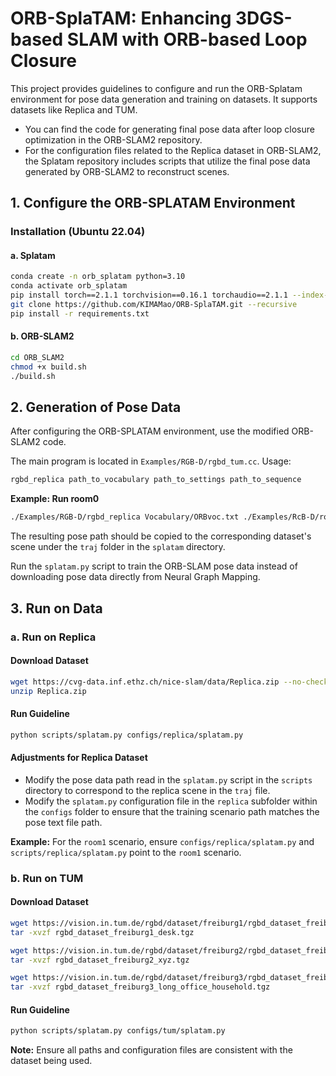 # ORB-SplaTAM: Enhancing 3DGS-based SLAM with ORB-based Loop Closure

This project provides guidelines to configure and run the ORB-Splatam environment for pose data generation and training on datasets. It supports datasets like Replica and TUM.

- You can find the code for generating final pose data after loop closure optimization in the ORB-SLAM2 repository.
- For the configuration files related to the Replica dataset in ORB-SLAM2, the Splatam repository includes scripts that utilize the final pose data generated by ORB-SLAM2 to reconstruct scenes.

## 1. Configure the ORB-SPLATAM Environment

### Installation (Ubuntu 22.04)

#### a. Splatam

```bash
conda create -n orb_splatam python=3.10
conda activate orb_splatam
pip install torch==2.1.1 torchvision==0.16.1 torchaudio==2.1.1 --index-url https://download.pytorch.org/whl/cu118
git clone https://github.com/KIMAMao/ORB-SplaTAM.git --recursive
pip install -r requirements.txt
```

#### b. ORB-SLAM2

```bash
cd ORB_SLAM2
chmod +x build.sh
./build.sh
```

## 2. Generation of Pose Data

After configuring the ORB-SPLATAM environment, use the modified ORB-SLAM2 code.

The main program is located in `Examples/RGB-D/rgbd_tum.cc`. Usage:

```bash
rgbd_replica path_to_vocabulary path_to_settings path_to_sequence
```

**Example: Run room0**

```bash
./Examples/RGB-D/rgbd_replica Vocabulary/ORBvoc.txt ./Examples/RcB-D/room0.yaml Replica/room0/
```

The resulting pose path should be copied to the corresponding dataset's scene under the `traj` folder in the `splatam` directory.

Run the `splatam.py` script to train the ORB-SLAM pose data instead of downloading pose data directly from Neural Graph Mapping.

## 3. Run on Data

### a. Run on Replica

#### Download Dataset

```bash
wget https://cvg-data.inf.ethz.ch/nice-slam/data/Replica.zip --no-check-certificate
unzip Replica.zip
```

#### Run Guideline

```bash
python scripts/splatam.py configs/replica/splatam.py
```

#### Adjustments for Replica Dataset

- Modify the pose data path read in the `splatam.py` script in the `scripts` directory to correspond to the replica scene in the `traj` file.
- Modify the `splatam.py` configuration file in the `replica` subfolder within the `configs` folder to ensure that the training scenario path matches the pose text file path.

**Example:** For the `room1` scenario, ensure `configs/replica/splatam.py` and `scripts/replica/splatam.py` point to the `room1` scenario.

### b. Run on TUM

#### Download Dataset

```bash
wget https://vision.in.tum.de/rgbd/dataset/freiburg1/rgbd_dataset_freiburg1_desk.tgz --no-check-certificate
tar -xvzf rgbd_dataset_freiburg1_desk.tgz

wget https://vision.in.tum.de/rgbd/dataset/freiburg2/rgbd_dataset_freiburg2_xyz.tgz --no-check-certificate
tar -xvzf rgbd_dataset_freiburg2_xyz.tgz

wget https://vision.in.tum.de/rgbd/dataset/freiburg3/rgbd_dataset_freiburg3_long_office_household.tgz --no-check-certificate
tar -xvzf rgbd_dataset_freiburg3_long_office_household.tgz
```

#### Run Guideline

```bash
python scripts/splatam.py configs/tum/splatam.py
```

**Note:** Ensure all paths and configuration files are consistent with the dataset being used.
